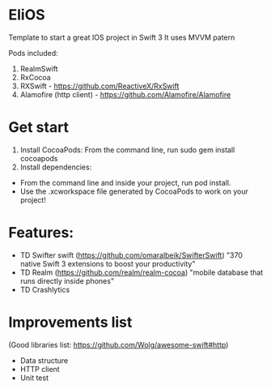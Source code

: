 # EliOS
Template to start a great IOS project in Swift 3
It uses MVVM patern

Pods included:
  1. RealmSwift
  2. RxCocoa
  3. RXSwift - https://github.com/ReactiveX/RxSwift
  4. Alamofire (http client) - https://github.com/Alamofire/Alamofire

# Get start
1. Install CocoaPods: From the command line, run sudo gem install cocoapods
2. Install dependencies: 
  - From the command line and inside your project, run pod install.
  - Use the .xcworkspace file generated by CocoaPods to work on your project!

# Features:
- TD Swifter swift (https://github.com/omaralbeik/SwifterSwift) "370 native Swift 3 extensions to boost your productivity"
- TD Realm (https://github.com/realm/realm-cocoa) "mobile database that runs directly inside phones"
- TD Crashlytics 


# Improvements list 
(Good libraries list: https://github.com/Wolg/awesome-swift#http)
- Data structure
- HTTP client
- Unit test

